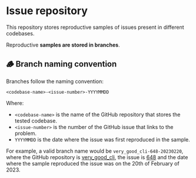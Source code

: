 # Issue repository

This repository stores reproductive samples of issues present in different codebases.

Reproductive **samples are stored in branches**.

## 🪵 Branch naming convention

Branches follow the naming convention:

```
<codebase-name>-<issue-number>-YYYYMMDD
```

Where:

- `<codebase-name>` is the name of the GitHub repository that stores the tested codebase.
- `<issue-number>` is the number of the GitHub issue that links to the problem.
- `YYYYMMDD` is the date where the issue was first reproduced in the sample.

For example, a valid branch name would be `very_good_cli-648-20230220`, where the GitHub repository is [very_good_cli](https://github.com/VeryGoodOpenSource/very_good_cli), the issue is [648](https://github.com/VeryGoodOpenSource/very_good_cli/issues/648) and the date where the sample reproduced the issue was on the 20th of February of 2023.

